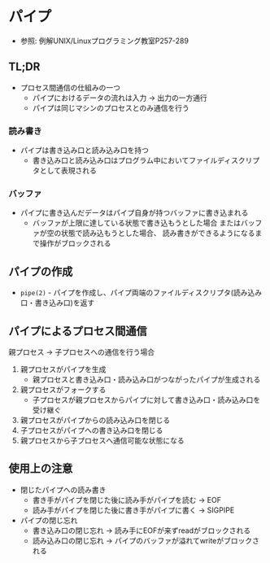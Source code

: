# パイプ
- 参照: 例解UNIX/Linuxプログラミング教室P257-289

## TL;DR
- プロセス間通信の仕組みの一つ
  - パイプにおけるデータの流れは入力 -> 出力の一方通行
  - パイプは同じマシンのプロセスとのみ通信を行う

### 読み書き
- パイプは書き込み口と読み込み口を持つ
  - 書き込み口と読み込み口はプログラム中においてファイルディスクリプタとして表現される

### バッファ
- パイプに書き込んだデータはパイプ自身が持つバッファに書き込まれる
  - バッファが上限に達している状態で書き込もうとした場合
    またはバッファが空の状態で読み込もうとした場合、
    読み書きができるようになるまで操作がブロックされる

## パイプの作成
- `pipe(2)` - パイプを作成し、パイプ両端のファイルディスクリプタ(読み込み口・書き込み口)を返す

## パイプによるプロセス間通信
親プロセス -> 子プロセスへの通信を行う場合
1. 親プロセスがパイプを生成
    - 親プロセスと書き込み口・読み込み口がつながったパイプが生成される
2. 親プロセスがフォークする
    - 子プロセスが親プロセスからパイプに対して書き込み口・読み込み口を受け継ぐ
3. 親プロセスがパイプからの読み込み口を閉じる
4. 子プロセスがパイプへの書き込み口を閉じる
5. 親プロセスから子プロセスへ通信可能な状態になる

## 使用上の注意
- 閉じたパイプへの読み書き
  - 書き手がパイプを閉じた後に読み手がパイプを読む -> EOF
  - 読み手がパイプを閉じた後に書き手がパイプに書く -> SIGPIPE
- パイプの閉じ忘れ
  - 書き込み口の閉じ忘れ -> 読み手にEOFが来ずreadがブロックされる
  - 読み込み口の閉じ忘れ -> パイプのバッファが溢れてwriteがブロックされる
